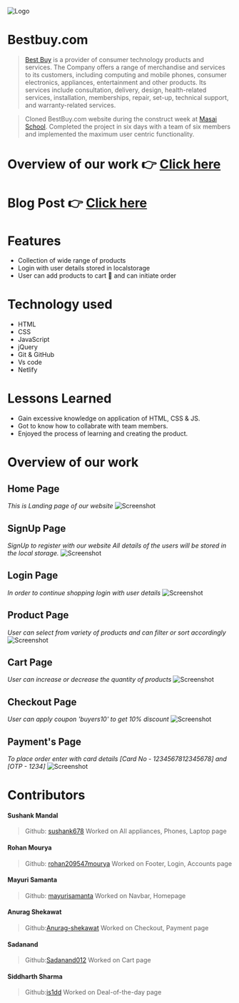 ![Logo](https://github.com/mayurisamanta/Best-Buyers/blob/main/Assets-1/best_buy.png?raw=true)

# Bestbuy.com

> [Best Buy](https://www.bestbuy.com/) is a provider of consumer technology products and services. The Company offers a range of merchandise and services to its customers, including computing and mobile phones, consumer electronics, appliances, entertainment and other products. Its services include consultation, delivery, design, health-related services, installation, memberships, repair, set-up, technical support, and warranty-related services.

> Cloned BestBuy.com website during the construct week at [Masai School](https://masaischool.com/). Completed the project in six days with a team of six members and implemented the maximum user centric functionality.

# Overview of our work 👉 [Click here](https://bestbuy-in.netlify.app/)

# Blog Post 👉 [Click here](https://medium.com/@mandal678/best-buy-clone-37561f1341cd)

# Features

- Collection of wide range of products
- Login with user details stored in localstorage
- User can add products to cart 🛒 and can initiate order

# Technology used 

- HTML
- CSS
- JavaScript
- jQuery
- Git & GitHub
- Vs code
- Netlify 

# Lessons Learned

- Gain excessive knowledge on application of HTML, CSS & JS.
- Got to know how to collabrate with team members.
- Enjoyed the process of learning and creating the product.

# Overview of our work

## **Home Page**
*This is Landing page of our website*
![Screenshot](https://www.linkpicture.com/q/BB3.png)

## **SignUp Page** 
*SignUp to register with our website*
*All details of the users will be stored in the local storage.*
![Screenshot](https://i.postimg.cc/HkXkDd52/BB8.png)


## **Login Page** 
*In order to continue shopping login with user details*
![Screenshot](https://www.linkpicture.com/q/BB2.png)

## **Product Page** 
*User can select from variety of products and can filter or sort accordingly*
![Screenshot](https://www.linkpicture.com/q/BB4.png)

## **Cart Page**
*User can increase or decrease the quantity of products*
![Screenshot](https://www.linkpicture.com/q/BB5.png)

## **Checkout Page**
*User can apply coupon 'buyers10' to get 10% discount*
![Screenshot](https://www.linkpicture.com/q/BB6.png)

## **Payment's Page**
*To place order enter with card details [Card No - 1234567812345678] and [OTP - 1234]*
![Screenshot](https://www.linkpicture.com/q/BB7.png)

# Contributors

#### Sushank Mandal
> Github: [sushank678](https://github.com/sushank678)
Worked on All appliances, Phones, Laptop page

#### Rohan Mourya
> Github: [rohan209547mourya](https://github.com/rohan209547mourya)
Worked on Footer, Login, Accounts page

#### Mayuri Samanta
> Github: [mayurisamanta](https://github.com/mayurisamanta)
Worked on Navbar, Homepage

#### Anurag Shekawat
>Github:[Anurag-shekawat](https://github.com/Anurag-shekawat)
Worked on Checkout, Payment page

#### Sadanand
>Github:[Sadanand012](https://github.com/Sadanand012)
Worked on Cart page

#### Siddharth Sharma
>Github:[is1dd](https://github.com/is1dd)
Worked on Deal-of-the-day page 
